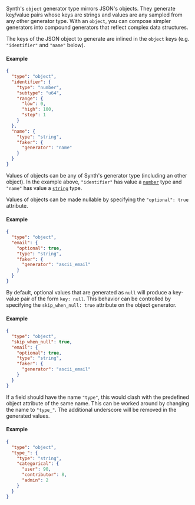 Synth's `object` generator type mirrors JSON's objects. They generate key/value pairs whose keys are strings and values
are any sampled from any other generator type. With an `object`, you can compose simpler generators into compound
generators that reflect complex data structures.

The keys of the JSON object to generate are inlined in the `object` keys (e.g. `"identifier"` and `"name"` below).

#### Example

```json synth
{
  "type": "object",
  "identifier": {
    "type": "number",
    "subtype": "u64",
    "range": {
      "low": 0,
      "high": 100,
      "step": 1
    }
  },
  "name": {
    "type": "string",
    "faker": {
      "generator": "name"
    }
  }
}
```

Values of objects can be any of Synth's generator type (including an other object). In the example above, `"identifier"`
has value a [`number`](number) type and `"name"` has value a [`string`](string) type.

Values of objects can be made nullable by specifying the `"optional": true` attribute.

#### Example

```json synth
{
  "type": "object",
  "email": {
    "optional": true,
    "type": "string",
    "faker": {
      "generator": "ascii_email"
    }
  }
}
```

By default, optional values that are generated as `null` will produce a key-value pair of the form `key: null`. This behavior can be controlled by specifying the `skip_when_null: true` attribute on the object generator.

#### Example

```json synth
{
  "type": "object",
  "skip_when_null": true,
  "email": {
    "optional": true,
    "type": "string",
    "faker": {
      "generator": "ascii_email"
    }
  }
}
```

If a field should have the name `"type"`, this would clash with the predefined object attribute of the same name.
This can be worked around by changing the name to `"type_"`. The additional underscore will be removed in the
generated values.

#### Example

```json synth
{
  "type": "object",
  "type_": {
    "type": "string",
    "categorical": {
      "user": 90,
      "contributor": 8,
      "admin": 2
    }
  }
}
```
